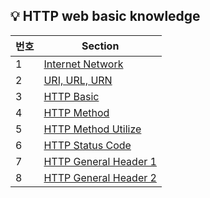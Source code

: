 ## 💡 HTTP web basic knowledge

| 번호  | Section | 
|-----|-----------------------------------------------------------------------------| 
| 1   | [Internet Network](https://github.com/injae97/cs/blob/main/Internet%20Network.txt) |  
| 2   | [URI, URL, URN](https://github.com/injae97/cs/blob/main/URI%2C%20URL%2C%20URN.txt) |  
| 3   | [HTTP Basic](https://github.com/injae97/cs/blob/main/HTTP%20Basic.txt) |  
| 4   | [HTTP Method](https://github.com/injae97/cs/blob/main/HTTP%20Method.txt) |  
| 5   | [HTTP Method Utilize](https://github.com/injae97/cs/blob/main/HTTP%20Method%20Utilize.txt) |  
| 6   | [HTTP Status Code](https://github.com/injae97/cs/blob/main/HTTP%20Status%20Code.txt) |  
| 7   | [HTTP General Header 1](https://github.com/injae97/cs/blob/main/HTTP%20General%20Header%201.txt) |  
| 8   | [HTTP General Header 2](https://github.com/injae97/cs/blob/main/HTTP%20General%20Header%202.txt) |  
